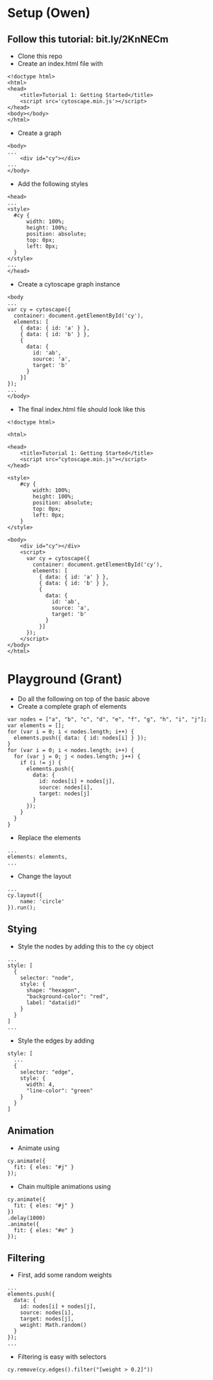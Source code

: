 # Setup (Owen)

## Follow this tutorial: bit.ly/2KnNECm

- Clone this repo
- Create an index.html file with

```
<!doctype html>
<html>
<head>
    <title>Tutorial 1: Getting Started</title>
    <script src='cytoscape.min.js'></script>
</head>
<body></body>
</html>
```

- Create a graph

```
<body>
...
    <div id="cy"></div>
...
</body>
```

- Add the following styles

```
<head>
...
<style>
  #cy {
      width: 100%;
      height: 100%;
      position: absolute;
      top: 0px;
      left: 0px;
  }
</style>
...
</head>
```

- Create a cytoscape graph instance

```
<body
...
var cy = cytoscape({
  container: document.getElementById('cy'),
  elements: [
    { data: { id: 'a' } },
    { data: { id: 'b' } },
    {
      data: {
        id: 'ab',
        source: 'a',
        target: 'b'
      }
    }]
});
...
</body>
```

- The final index.html file should look like this

```
<!doctype html>

<html>

<head>
    <title>Tutorial 1: Getting Started</title>
    <script src="cytoscape.min.js"></script>
</head>

<style>
    #cy {
        width: 100%;
        height: 100%;
        position: absolute;
        top: 0px;
        left: 0px;
    }
</style>

<body>
    <div id="cy"></div>
    <script>
      var cy = cytoscape({
        container: document.getElementById('cy'),
        elements: [
          { data: { id: 'a' } },
          { data: { id: 'b' } },
          {
            data: {
              id: 'ab',
              source: 'a',
              target: 'b'
            }
          }]
      });
    </script>
</body>
</html>
```

# Playground (Grant)

- Do all the following on top of the basic above
- Create a complete graph of elements

```
var nodes = ["a", "b", "c", "d", "e", "f", "g", "h", "i", "j"];
var elements = [];
for (var i = 0; i < nodes.length; i++) {
  elements.push({ data: { id: nodes[i] } });
}
for (var i = 0; i < nodes.length; i++) {
  for (var j = 0; j < nodes.length; j++) {
    if (i != j) {
      elements.push({
        data: {
          id: nodes[i] + nodes[j],
          source: nodes[i],
          target: nodes[j]
        }
      });
    }
  }
}
```

- Replace the elements

```
...
elements: elements,
...
```

- Change the layout

```
...
cy.layout({
    name: 'circle'
}).run();
```

## Stying

- Style the nodes by adding this to the cy object

```
...
style: [
  {
    selector: "node",
    style: {
      shape: "hexagon",
      "background-color": "red",
      label: "data(id)"
    }
  }
]
...

```

- Style the edges by adding

```
style: [
  ...
  {
    selector: "edge",
    style: {
      width: 4,
      "line-color": "green"
    }
  }
]
```

## Animation

- Animate using

```
cy.animate({
  fit: { eles: "#j" }
});
```

- Chain multiple animations using

```
cy.animate({
  fit: { eles: "#j" }
})
.delay(1000)
.animate({
  fit: { eles: "#e" }
});
```

## Filtering

- First, add some random weights

```
...
elements.push({
  data: {
    id: nodes[i] + nodes[j],
    source: nodes[i],
    target: nodes[j],
    weight: Math.random()
  }
});
...
```

- Filtering is easy with selectors

```
cy.remove(cy.edges().filter("[weight > 0.2]"))
```
